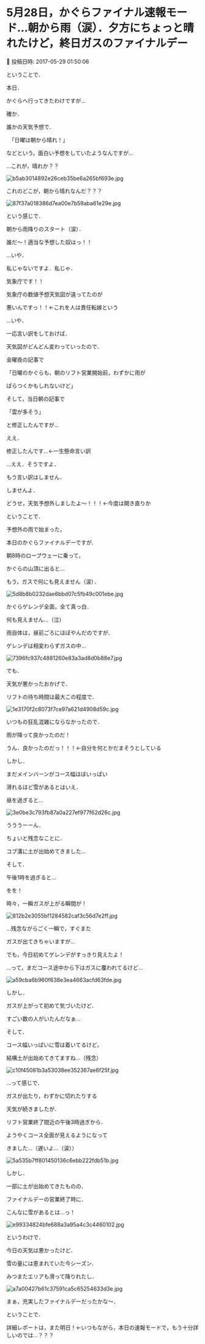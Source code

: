 # 5月28日，かぐらファイナル速報モード…朝から雨（涙）．夕方にちょっと晴れたけど，終日ガスのファイナルデー

📅 投稿日時: 2017-05-29 01:50:06

ということで．


本日．


かぐらへ行ってきたわけですが…





確か．


誰かの天気予想で．


　「日曜は朝から晴れ！」


などという，面白い予想をしていたようなんですが…





…これが，晴れか？？




![b5ab3014892e26ceb35be6a265bf693e.jpg](images/b5ab3014892e26ceb35be6a265bf693e.jpg)




これのどこが，朝から晴れなんだ？？？




![87f37a018386d7ea00e7b59aba61e29e.jpg](images/87f37a018386d7ea00e7b59aba61e29e.jpg)




という感じで．


朝から雨降りのスタート（涙）．





誰だ～！適当な予想した奴はっ！！


…いや．


私じゃないですよ．私じゃ．


気象庁です！！


気象庁の数値予想天気図が違ってたのが


悪いんですっ！！←これを人は責任転嫁という





…いや．


一応言い訳をしておけば．


天気図がどんどん変わっていったので．


金曜夜の記事で


「日曜のかぐらも，朝のリフト営業開始前，わずかに雨が


ぱらつくかもしれないけど」


そして，当日朝の記事で


「雲が多そう」


と修正したんですが…


ええ．


修正したんです…←一生懸命言い訳





…ええ．そうですよ．


もう言い訳はしません．


しませんよ．


どうせ，天気予想外しましたよ～！！！←今度は開き直りか





ということで．


予想外の雨で始まった，


本日のかぐらファイナルデーですが．





朝8時のロープウェーに乗って，


かぐらの山頂に出ると…


もう，ガスで何にも見えません（涙）．




![5d8b8b0232dae6bbd07c5fb49c001ebe.jpg](images/5d8b8b0232dae6bbd07c5fb49c001ebe.jpg)




かぐらゲレンデ全面，全て真っ白．


何も見えません…（泣）





雨自体は，昼前ごろにほぼやんだのですが．


ゲレンデは相変わらずガスの中…




![7396fc937c4881260e83a3ad8d0b88e7.jpg](images/7396fc937c4881260e83a3ad8d0b88e7.jpg)







でも．


天気が悪かったおかげで．


リフトの待ち時間は最大この程度で．




![1e3170f2c8073f7ce97a621d4908d59c.jpg](images/1e3170f2c8073f7ce97a621d4908d59c.jpg)




いつもの狂乱混雑にならなかったので．


雨が降って良かったのだ！


うん．良かったのだっ！！！←自分を何とかだまそうとしている





しかし．


まだメインバーンがコース幅ほぼいっぱい


滑れるほど雪があるとはいえ．


昼を過ぎると…




![3e0be3c793fb87a0a227ef977f62d26c.jpg](images/3e0be3c793fb87a0a227ef977f62d26c.jpg)




うううーーん．


ちょいと残念なことに．


コブ溝に土が出始めてきました…





そして．


午後1時を過ぎると…


をを！


時々，一瞬ガスが上がる瞬間が！




![812b2e3055bf1284582caf3c56d7e2ff.jpg](images/812b2e3055bf1284582caf3c56d7e2ff.jpg)




…残念ながらごく一瞬で，すぐまた


ガスが出てきちゃいますが…





でも，今日初めてゲレンデがすっきり見えたよ！


…って，まだコース途中から下はガスに覆われてるけど…




![a59cba6b960f638e3ea4663acfd63fde.jpg](images/a59cba6b960f638e3ea4663acfd63fde.jpg)




しかし．


ガスが上がって初めて気づいたけど．


すごい数の人がいたんだなぁ…





そして．


コース幅いっぱいに雪は着いてるけど，


結構土が出始めてきてますね…（残念）




![c10f45081b3a53038ee352367ae6f25f.jpg](images/c10f45081b3a53038ee352367ae6f25f.jpg)




…って感じで．


ガスが出たり，わずかに切れたりする


天気が続きましたが．





リフト営業終了間近の午後3時過ぎから．


ようやくコース全面が見えるようになって


きました…（遅いよ…（涙））




![5a535b7ff801450136c6ebb222fdb51b.jpg](images/5a535b7ff801450136c6ebb222fdb51b.jpg)




しかし．


一部に土が出始めてきたものの．


ファイナルデーの営業終了時に．


こんなに雪があるとは…っ！




![e99334824bfe688a3a95a4c3c4460102.jpg](images/e99334824bfe688a3a95a4c3c4460102.jpg)







というわけで．


今日の天気は悪かったけど．


雪の量には恵まれていた今シーズン．


みつまたエリアも滑って降りれたし．




![a7a00427b61c37591ca5c65254633d3e.jpg](images/a7a00427b61c37591ca5c65254633d3e.jpg)




まぁ，充実したファイナルデーだったかな～．





ということで．


詳細レポートは，また明日！←いつもながら，本日の速報モードで，もう十分詳しいのでは…？？？
